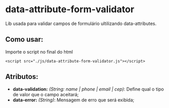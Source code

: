 # data-attribute-form-validator

Lib usada para validar campos de formulário ultilizando data-attributes.

## Como usar:

Importe o script no final do html

`<script src="./js/data-attribute-form-validator.js"></script>`

## Atributos:

 -  **data-validation:** *(String: name | phone | email | cep)*: Define qual o tipo de valor que o campo aceitará;
 -  **data-error:** *(String)*: Mensagem de erro que será exibida;
